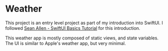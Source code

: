 # Weather

This project is an entry level project as part of my introduction into SwiftUI. I followed [Sean Allen - SwiftUI Basics Tutorial](https://www.youtube.com/watch?v=HXoVSbwWUIk&list=PLaJMwjTHyw491B5ciCM3sahZre2N8Ibk-&index=5) for this introduction. 

This weather app is mostly composed of static views, and state variables. The UI is similar to Apple's weather app, but very minimal.
